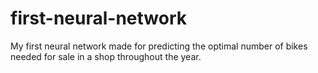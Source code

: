 # first-neural-network
My first neural network made for predicting the optimal number of bikes needed for sale in a shop throughout the year.
